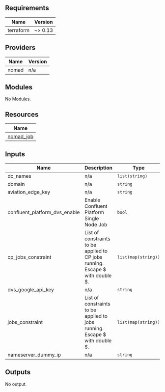 <!-- BEGINNING OF PRE-COMMIT-TERRAFORM DOCS HOOK -->
## Requirements

| Name | Version |
|------|---------|
| terraform | ~> 0.13 |

## Providers

| Name | Version |
|------|---------|
| nomad | n/a |

## Modules

No Modules.

## Resources

| Name |
|------|
| [nomad_job](https://registry.terraform.io/providers/hashicorp/nomad/latest/docs/resources/job) |

## Inputs

| Name | Description | Type | Default | Required |
|------|-------------|------|---------|:--------:|
| dc\_names | n/a | `list(string)` | n/a | yes |
| domain | n/a | `string` | n/a | yes |
| aviation\_edge\_key | n/a | `string` | `""` | no |
| confluent\_platform\_dvs\_enable | Enable Confluent Platform Single Node Job | `bool` | `false` | no |
| cp\_jobs\_constraint | List of constraints to be applied to CP jobs running. Escape $ with double $. | `list(map(string))` | <pre>[<br>  {<br>    "attribute": "${meta.nodeType}",<br>    "operator": "=",<br>    "value": "worker"<br>  }<br>]</pre> | no |
| dvs\_google\_api\_key | n/a | `string` | `""` | no |
| jobs\_constraint | List of constraints to be applied to jobs running. Escape $ with double $. | `list(map(string))` | <pre>[<br>  {<br>    "attribute": "${meta.nodeType}",<br>    "operator": "=",<br>    "value": "worker"<br>  }<br>]</pre> | no |
| nameserver\_dummy\_ip | n/a | `string` | `"192.168.0.1"` | no |

## Outputs

No output.
<!-- END OF PRE-COMMIT-TERRAFORM DOCS HOOK -->
